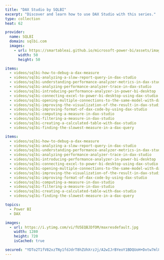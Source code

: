 ```yaml
---
title: "DAX Studio by SQLBI"
excerpt: "Discover and learn how to use DAX Studio with this series."
type: collection
heat: 62

provider:
  name: SQLBI
  domain: sqlbi.com
  images:
    - url: https://smartableai.github.io/microsoft-power-bi/assets/images/organizations/sqlbi.com-50x50.jpg
      width: 50
      height: 50

items:
  - videos/sqlbi-how-to-debug-a-dax-measure
  - videos/sqlbi-analyzing-a-slow-report-query-in-dax-studio
  - videos/sqlbi-understanding-performance-analyzer-metrics-in-dax-studio
  - videos/sqlbi-analyzing-performance-analyzer-trace-in-dax-studio
  - videos/sqlbi-introducing-performance-analyzer-in-power-bi-desktop
  - videos/sqlbi-connecting-excel-to-power-bi-desktop-using-dax-studio
  - videos/sqlbi-opening-multiple-connections-to-the-same-model-with-dax-studio
  - videos/sqlbi-improving-the-visualization-of-the-result-in-dax-studio
  - videos/sqlbi-improving-format-of-dax-code-by-using-dax-studio
  - videos/sqlbi-computing-a-measure-in-dax-studio
  - videos/sqlbi-filtering-a-measure-in-dax-studio
  - videos/sqlbi-creating-a-calculated-table-with-dax-studio
  - videos/sqlbi-finding-the-slowest-measure-in-a-dax-query

items:
  - videos/sqlbi-how-to-debug-a-dax-measure
  - videos/sqlbi-analyzing-a-slow-report-query-in-dax-studio
  - videos/sqlbi-understanding-performance-analyzer-metrics-in-dax-studio
  - videos/sqlbi-analyzing-performance-analyzer-trace-in-dax-studio
  - videos/sqlbi-introducing-performance-analyzer-in-power-bi-desktop
  - videos/sqlbi-connecting-excel-to-power-bi-desktop-using-dax-studio
  - videos/sqlbi-opening-multiple-connections-to-the-same-model-with-dax-studio
  - videos/sqlbi-improving-the-visualization-of-the-result-in-dax-studio
  - videos/sqlbi-improving-format-of-dax-code-by-using-dax-studio
  - videos/sqlbi-computing-a-measure-in-dax-studio
  - videos/sqlbi-filtering-a-measure-in-dax-studio
  - videos/sqlbi-creating-a-calculated-table-with-dax-studio
  - videos/sqlbi-finding-the-slowest-measure-in-a-dax-query

topics:
  - Power BI
  - DAX

images:
  - url: https://i.ytimg.com/vi/fU5EQBJDfOM/maxresdefault.jpg
    width: 1280
    height: 720
    isCached: true

secured: "YDTo2T1fV82xzTNy1fdJdrT8hZUhXrzJj/A2wIJrBYeoY1BDQUoH+Dxtw7ml8Or7S6EIaI2HRgPhTmNaZ4KXP3BftSfHKoHwirtphH+bx5kAeQcSicbljdDbS1KO/6HJW7AHH1Kj5hJYvdAY0clA0SwxbG2zGZ0aiHSPmclwcm1YWP0LNuahOWPDnzw1DUxnfHpZx7+I5zsZPqiF3hB191FIJTzm6S776AKR+y4gWE+77Bstuw3FEFYdvUGq8fGHZzuzXBaj9XiSsdDMe8OFn05IKg898kbdvsdcJOY20YbM0wfm2ZNfwb2OZqH9YRiyjxYcNKYMpKyuZYLj23DWsQ==;xUDwCFTN6znBQPCOtyZVeg=="
---
```



